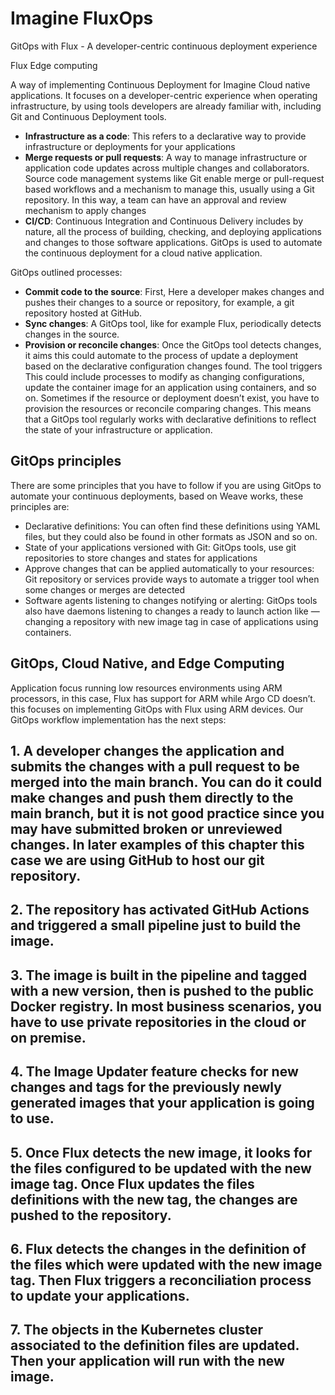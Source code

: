 # Imagine FluxOps
GitOps with Flux - A developer-centric continuous deployment experience

Flux Edge computing

A way of implementing Continuous Deployment for Imagine Cloud native applications. It focuses on a developer-centric experience when operating infrastructure, by using tools developers are already familiar with, including Git and Continuous Deployment tools.



-   **Infrastructure as a code**: This refers to a declarative way to provide infrastructure or deployments for your applications
-   **Merge requests or pull requests**: A way to manage infrastructure or application code updates across multiple changes and collaborators. Source code management systems like Git enable merge or pull-request based workflows and a mechanism to manage this, usually using a Git repository. In this way, a team can have an approval and review mechanism to apply changes
-   **CI/CD**: Continuous Integration and Continuous Delivery includes by nature, all the process of building, checking, and deploying applications and changes to those software applications. GitOps is used to automate the continuous deployment for a cloud native application.


GitOps outlined processes:

-   **Commit code to the source**: First, Here a developer makes changes and pushes their changes to a source or repository, for example, a git repository hosted at GitHub.
-   **Sync changes**: A GitOps tool, like for example Flux, periodically detects changes in the source.
-   **Provision or reconcile changes**: Once the GitOps tool detects changes, it aims this could automate to the process of update a deployment based on the declarative configuration changes found. The tool triggers This could include processes to modify as changing configurations, update the container image for an application using containers, and so on. Sometimes if the resource or deployment doesn’t exist, you have to provision the resources or reconcile comparing changes. This means that a GitOps tool regularly works with declarative definitions to reflect the state of your infrastructure or application.

## GitOps principles

There are some principles that you have to follow if you are using GitOps to automate your continuous deployments, based on Weave works, these principles are:

-   Declarative definitions: You can often find these definitions using YAML files, but they could also be found in other formats as JSON and so on.
-   State of your applications versioned with Git: GitOps tools, use git repositories to store changes and states for applications
-   Approve changes that can be applied automatically to your resources: Git repository or services provide ways to automate a trigger tool when some changes or merges are detected
-   Software agents listening to changes notifying or alerting: GitOps tools also have daemons listening to changes a ready to launch action like —changing a repository with new image tag in case of applications using containers.

## GitOps, Cloud Native, and Edge Computing

Application focus running low resources environments using ARM processors, in this case, Flux has support for ARM while Argo CD doesn’t. this focuses on implementing GitOps with Flux using ARM devices. 
Our GitOps workflow implementation has the next steps:

## 1. A developer changes the application and submits the changes with a pull request to be merged into the main branch. You can do it could make changes and push them directly to the main branch, but it is not good practice since you may have submitted broken or unreviewed changes. In later examples of this chapter this case we are using GitHub to host our git repository.
## 2. The repository has activated GitHub Actions and triggered a small pipeline just to build the image.
## 3. The image is built in the pipeline and tagged with a new version, then is pushed to the public Docker registry. In most business scenarios, you have to use private repositories in the cloud or on premise.
## 4. The Image Updater feature checks for new changes and tags for the previously newly generated images that your application is going to use.
## 5. Once Flux detects the new image, it looks for the files configured to be updated with the new image tag. Once Flux updates the files definitions with the new tag, the changes are pushed to the repository.
## 6. Flux detects the changes in the definition of the files which were updated with the new image tag. Then Flux triggers a reconciliation process to update your applications.
## 7. The objects in the Kubernetes cluster associated to the definition files are updated. Then your application will run with the new image.

